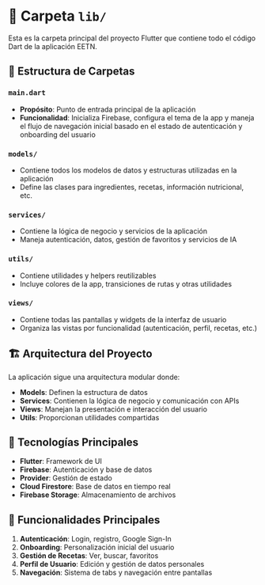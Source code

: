 # 📁 Carpeta `lib/`

Esta es la carpeta principal del proyecto Flutter que contiene todo el código Dart de la aplicación EETN.

## 📂 Estructura de Carpetas

### `main.dart`
- **Propósito**: Punto de entrada principal de la aplicación
- **Funcionalidad**: Inicializa Firebase, configura el tema de la app y maneja el flujo de navegación inicial basado en el estado de autenticación y onboarding del usuario

### `models/`
- Contiene todos los modelos de datos y estructuras utilizadas en la aplicación
- Define las clases para ingredientes, recetas, información nutricional, etc.

### `services/`
- Contiene la lógica de negocio y servicios de la aplicación
- Maneja autenticación, datos, gestión de favoritos y servicios de IA

### `utils/`
- Contiene utilidades y helpers reutilizables
- Incluye colores de la app, transiciones de rutas y otras utilidades

### `views/`
- Contiene todas las pantallas y widgets de la interfaz de usuario
- Organiza las vistas por funcionalidad (autenticación, perfil, recetas, etc.)

## 🏗️ Arquitectura del Proyecto

La aplicación sigue una arquitectura modular donde:

- **Models**: Definen la estructura de datos
- **Services**: Contienen la lógica de negocio y comunicación con APIs
- **Views**: Manejan la presentación e interacción del usuario
- **Utils**: Proporcionan utilidades compartidas

## 🔧 Tecnologías Principales

- **Flutter**: Framework de UI
- **Firebase**: Autenticación y base de datos
- **Provider**: Gestión de estado
- **Cloud Firestore**: Base de datos en tiempo real
- **Firebase Storage**: Almacenamiento de archivos

## 📱 Funcionalidades Principales

1. **Autenticación**: Login, registro, Google Sign-In
2. **Onboarding**: Personalización inicial del usuario
3. **Gestión de Recetas**: Ver, buscar, favoritos
4. **Perfil de Usuario**: Edición y gestión de datos personales
5. **Navegación**: Sistema de tabs y navegación entre pantallas 